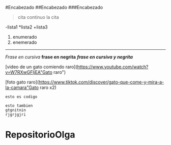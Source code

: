 #Encabezado
##Encabezado
###Encabezado

>cita
>continuo la cita

-lista1
*lista2
+lista3

1. enumerado
2. enemerado

___

*Frase en cursiva*
**frase en negrita**
***frase en cursiva y negrita***

[video de un gato comiendo raro](https://www.youtube.com/watch?v=W7RXwGFljEA"Gato raro")

[foto gato raro](https://www.tiktok.com/discover/gato-que-come-y-mira-a-la-camara"Gato raro x2)

    esto es codigo

~~~
esto tambien
gtgnitnin
rjgrjgjri
~~~

# RepositorioOlga
